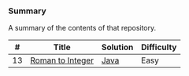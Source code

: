 ### Summary

A summary of the contents of that repository.


| # | Title | Solution | Difficulty |
|---| ----- | -------- | ---------- |
| 13 | [Roman to Integer](https://leetcode.com/problems/roman-to-integer/) | [Java](link) | Easy |
